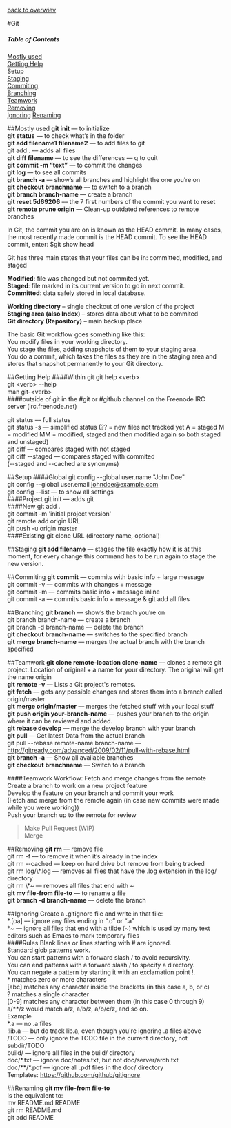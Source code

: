 [back to overwiev](/../..)

#Git

##### Table of Contents  
[Mostly used](#mostly-used)  
[Getting Help](#getting-help)  
[Setup](#setup)  
[Staging](#staging)  
[Commiting](#commiting)  
[Branching](#branching)  
[Teamwork](#teamwork)  
[Removing](#removing)  
[Ignoring](#ignoring)
[Renaming](#renaming)  

##Mostly used
**git init** –– to initialize  
**git status** –– to check what’s in the folder  
**git add filename1 filename2** –– to add files to git  
git add . –– adds all files  
**git diff filename** –– to see the differences –– q to quit  
**git commit -m “text”** –– to commit the changes  
**git log** –– to see all commits  
**git branch -a** –– show’s all branches and highlight the one you’re on  
**git checkout branchname** –– to switch to a branch  
**git branch branch-name** –– create a branch  
**git reset 5d69206** –– the 7 first numbers of the commit you want to reset  
**git remote prune origin** –– Clean-up outdated references to remote branches

In Git, the commit you are on is known as the HEAD commit. In many cases, the most recently made commit is the HEAD commit. To see the HEAD commit, enter: $git show head

Git has three main states that your files can be in: committed, modified, and staged

**Modified**: file was changed but not commited yet.  
**Staged**: file marked in its current version to go in next commit.  
**Committed**: data safely stored in local database.  

**Working directory** – single checkout of one version of the project  
**Staging area (also Index)** – stores data about what to be commited  
**Git directory (Repository)** – main backup place  

The basic Git workflow goes something like this:  
You modify files in your working directory.  
You stage the files, adding snapshots of them to your staging area.  
You do a commit, which takes the files as they are in the staging area and stores that snapshot permanently to your Git directory.  

##Getting Help
####Within git
git help &lt;verb&gt;  
git &lt;verb&gt; --help  
man git-&lt;verb&gt;  
####outside of git
in the #git or #github channel on the Freenode IRC server (irc.freenode.net)

git status –– full status  
git status -s –– simplified status (?? = new files not tracked yet A = staged M = modified MM = modified, staged and then modified again so both staged and unstaged)  
git diff –– compares staged with not staged  
git diff --staged –– compares staged with commited  
(--staged and --cached are synonyms)  

##Setup
####Global
git config --global user.name "John Doe"  
git config --global user.email johndoe@example.com  
git config --list –– to show all settings  
####Project
git init –– adds git  
####New
git add .  
git commit -m 'initial project version'  
git remote add origin URL  
git push -u origin master  
####Existing
git clone URL (directory name, optional)  

##Staging
**git add filename** –– stages the file exactly how it is at this moment, for every change this command has to be run again to stage the new version.

##Commiting
**git commit** –– commits with basic info + large message  
git commit -v –– commits with changes + message  
git commit -m –– commits basic info + message inline  
git commit -a –– commits basic info + message & git add all files  

##Branching
**git branch** –– show’s the branch you’re on  
git branch branch-name –– create a branch  
git branch -d branch-name –– delete the branch  
**git checkout branch-name** –– switches to the specified branch  
**git merge branch-name** –– merges the actual branch with the branch specified  

##Teamwork
**git clone remote-location clone-name** –– clones a remote git project. Location of original + a name for your directory. The original will get the name origin  
**git remote -v** –– Lists a Git project's remotes.  
**git fetch** –– gets any possible changes and stores them into a branch called origin/master  
**git merge origin/master** –– merges the fetched stuff with your local stuff  
**git push origin your-branch-name** –– pushes your branch to the origin where it can be reviewed and added.  
**git rebase develop** –– merge the develop branch with your branch  
**git pull** –– Get latest Data from the actual branch  
git pull --rebase remote-name branch-name –– http://gitready.com/advanced/2009/02/11/pull-with-rebase.html  
**git branch -a** –– Show all available branches  
**git checkout branchname** –– Switch to a branch

####Teamwork Workflow:
Fetch and merge changes from the remote  
Create a branch to work on a new project feature  
Develop the feature on your branch and commit your work  
(Fetch and merge from the remote again (in case new commits were made while you were working))  
Push your branch up to the remote for review  
> Make Pull Request (WIP)  
> Merge

##Removing
**git rm** –– remove file  
git rm -f –– to remove it when it’s already in the index  
git rm --cached –– keep on hard drive but remove from being tracked  
git rm log&sol;&bsol;&ast;.log –– removes all files that have the .log extension in the log/ directory  
git rm &bsol;&ast;~ –– removes all files that end with ~  
**git mv file-from file-to** –– to rename a file  
**git branch -d branch-name** –– delete the branch  

##Ignoring
Create a .gitignore file and write in that file:  
&ast;.[oa] –– ignore any files ending in “.o” or “.a”  
&ast;~ –– ignore all files that end with a tilde (~) which is used by many text editors such as Emacs to mark temporary files  
####Rules
Blank lines or lines starting with # are ignored.  
Standard glob patterns work.  
You can start patterns with a forward slash / to avoid recursivity.  
You can end patterns with a forward slash / to specify a directory.  
You can negate a pattern by starting it with an exclamation point !.  
&ast; matches zero or more characters  
[abc] matches any character inside the brackets (in this case a, b, or c)  
? matches a single character   
[0-9] matches any character between them (in this case 0 through 9)  
a/&ast;&ast;/z would match a/z, a/b/z, a/b/c/z, and so on.  
Example  
&ast;.a –– no .a files  
!lib.a –– but do track lib.a, even though you're ignoring .a files above  
/TODO –– only ignore the TODO file in the current directory, not subdir/TODO  
build/ –– ignore all files in the build/ directory  
doc/&ast;.txt –– ignore doc/notes.txt, but not doc/server/arch.txt  
doc/&ast;&ast;/&ast;.pdf –– ignore all .pdf files in the doc/ directory  
Templates: https://github.com/github/gitignore

##Renaming
**git mv file-from file-to**  
Is the equivalent to:  
mv README.md README  
git rm README.md  
git add README